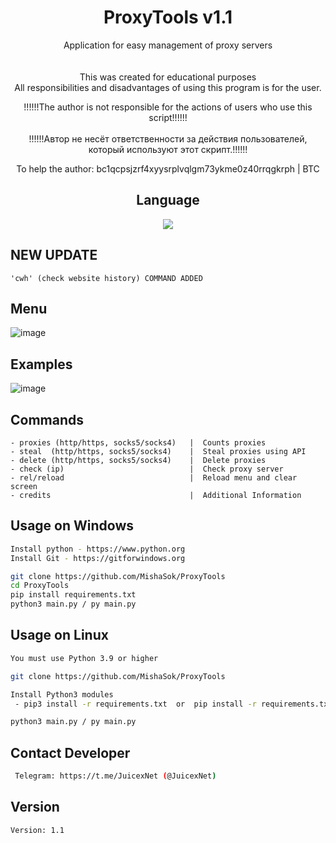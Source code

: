 <div align=center>
 
# ProxyTools v1.1

 Application for easy management of proxy servers<br/><br/><br/>
 This was created for educational purposes<br/>
 All responsibilities and disadvantages of using this program is for the user.<br/>

!!!!!!The author is not responsible for the actions of users who use this script!!!!!!<br/><br/>
!!!!!!Автор не несёт ответственности за действия пользователей, который используют этот скрипт.!!!!!!<br/>
 
 To help the author: bc1qcpsjzrf4xyysrplvqlgm73ykme0z40rrqgkrph  | BTC<br/>

## Language</br>

 <img src="https://img.shields.io/badge/Python-FFDD00?style=for-the-badge&logo=python&logoColor=blue"/></br>
</div>

## NEW UPDATE
```shell
'cwh' (check website history) COMMAND ADDED 
```

## Menu
![image](https://cdn.discordapp.com/attachments/386836891703705600/976949707823783996/unknown.png)

## Examples
![image](https://cdn.discordapp.com/attachments/386836891703705600/976955696828543036/unknown.png)


## Commands
```shell
- proxies (http/https, socks5/socks4)   |  Counts proxies  
- steal  (http/https, socks5/socks4)    |  Steal proxies using API
- delete (http/https, socks5/socks4)    |  Delete proxies
- check (ip)                            |  Check proxy server
- rel/reload                            |  Reload menu and clear screen
- credits                               |  Additional Information
```

## Usage on Windows
```sh
Install python - https://www.python.org
Install Git - https://gitforwindows.org 

git clone https://github.com/MishaSok/ProxyTools
cd ProxyTools
pip install requirements.txt
python3 main.py / py main.py
```

## Usage on Linux
```sh
You must use Python 3.9 or higher

git clone https://github.com/MishaSok/ProxyTools

Install Python3 modules
 - pip3 install -r requirements.txt  or  pip install -r requirements.txt

python3 main.py / py main.py
```
## Contact Developer
```sh
 Telegram: https://t.me/JuicexNet (@JuicexNet)
```

## Version
```shell
Version: 1.1
```